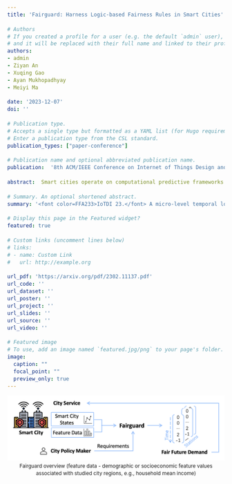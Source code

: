 ```yaml
---
title: 'Fairguard: Harness Logic-based Fairness Rules in Smart Cities'

# Authors
# If you created a profile for a user (e.g. the default `admin` user), write the username (folder name) here
# and it will be replaced with their full name and linked to their profile.
authors:
- admin
- Ziyan An
- Xuqing Gao
- Ayan Mukhopadhyay
- Meiyi Ma

date: '2023-12-07'
doi: ''

# Publication type.
# Accepts a single type but formatted as a YAML list (for Hugo requirements).
# Enter a publication type from the CSL standard.
publication_types: ["paper-conference"]

# Publication name and optional abbreviated publication name.
publication:  '8th ACM/IEEE Conference on Internet of Things Design and Implementation'

abstract:  Smart cities operate on computational predictive frameworks that collect, aggregate, and utilize data from large-scale sensor networks. However, these frameworks are prone to multiple sources of data and algorithmic bias, which often lead to unfair prediction results. In this work, we first demonstrate that bias persists at a micro-level both temporally and spatially by studying real city data from Chattanooga, TN. To alleviate the issue of such bias, we introduce Fairguard, a micro-level temporal logic-based approach for fair smart city policy adjustment and generation in complex temporal-spatial domains. The Fairguard framework consists of two phases. First, we develop a static generator that is able to reduce data bias based on temporal logic conditions by minimizing correlations between selected attributes. Then, to ensure fairness in predictive algorithms, we design a dynamic component to regulate prediction results and generate future fair predictions by harnessing logic rules. Evaluations show that logic-enabled static Fairguard can effectively reduce the biased correlations while dynamic Fairguard can guarantee fairness on protected groups at run-time with minimal impact on overall performance.

# Summary. An optional shortened abstract.
summary: '<font color=FFA233>IoTDI 23.</font> A micro-level temporal logic-based approach for fair smart city policy adjustment and generation in complex temporal-spatial domains'

# Display this page in the Featured widget?
featured: true

# Custom links (uncomment lines below)
# links:
# - name: Custom Link
#   url: http://example.org

url_pdf: 'https://arxiv.org/pdf/2302.11137.pdf'
url_code: ''
url_dataset: ''
url_poster: ''
url_project: ''
url_slides: ''
url_source: ''
url_video: ''

# Featured image
# To use, add an image named `featured.jpg/png` to your page's folder.
image:
  caption: ""
  focal_point: ""
  preview_only: true
---
```


<center>

![MKCT_workflow](featured.png)
<small>Fairguard overview (feature data - demographic or socioeconomic feature values
associated with studied city regions, e.g., household mean income)</small>

</center>